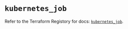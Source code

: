 # `kubernetes_job`

Refer to the Terraform Registory for docs: [`kubernetes_job`](https://registry.terraform.io/providers/hashicorp/kubernetes/2.24.0/docs/resources/job).
